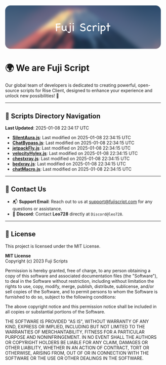 ![Banner](.github/b.webp)

# 🌍 **We are Fuji Script**

Our global team of developers is dedicated to creating powerful, open-source scripts for Rise Client, designed to enhance your experience and unlock new possibilities! 🌟

---
<!-- SCRIPTS_NAVIGATION_START -->
## 📂 **Scripts Directory Navigation**

**Last Updated**: 2025-01-08 22:34:17 UTC

- **[SilentAura.js](scripts/SilentAura.js)**: Last modified on 2025-01-08 22:34:15 UTC
- **[ChatBypass.js](scripts/ChatBypass.js)**: Last modified on 2025-01-08 22:34:15 UTC
- **[jetpackFly.js](scripts/jetpackFly.js)**: Last modified on 2025-01-08 22:34:15 UTC
- **[velocityHylex.js](scripts/velocityHylex.js)**: Last modified on 2025-01-08 22:34:15 UTC
- **[chestxray.js](scripts/chestxray.js)**: Last modified on 2025-01-08 22:34:15 UTC
- **[bedxray.js](scripts/bedxray.js)**: Last modified on 2025-01-08 22:34:15 UTC
- **[chatMacro.js](scripts/chatMacro.js)**: Last modified on 2025-01-08 22:34:15 UTC

<!-- SCRIPTS_NAVIGATION_END -->

---

## 💬 **Contact Us**  
- 📬 **Support Email**: Reach out to us at [support@fujiscript.com](mailto:support@fujiscript.com) for any questions or assistance.  
- 💬 **Discord**: Contact **Leo728** directly at `Discord@leo728`.

---

## 📜 **License**

This project is licensed under the MIT License.  

**MIT License**  
Copyright (c) 2023 Fuji Scripts  

Permission is hereby granted, free of charge, to any person obtaining a copy of this software and associated documentation files (the "Software"), to deal in the Software without restriction, including without limitation the rights to use, copy, modify, merge, publish, distribute, sublicense, and/or sell copies of the Software, and to permit persons to whom the Software is furnished to do so, subject to the following conditions:  

The above copyright notice and this permission notice shall be included in all copies or substantial portions of the Software.  

THE SOFTWARE IS PROVIDED "AS IS", WITHOUT WARRANTY OF ANY KIND, EXPRESS OR IMPLIED, INCLUDING BUT NOT LIMITED TO THE WARRANTIES OF MERCHANTABILITY, FITNESS FOR A PARTICULAR PURPOSE AND NONINFRINGEMENT. IN NO EVENT SHALL THE AUTHORS OR COPYRIGHT HOLDERS BE LIABLE FOR ANY CLAIM, DAMAGES OR OTHER LIABILITY, WHETHER IN AN ACTION OF CONTRACT, TORT OR OTHERWISE, ARISING FROM, OUT OF OR IN CONNECTION WITH THE SOFTWARE OR THE USE OR OTHER DEALINGS IN THE SOFTWARE.  
